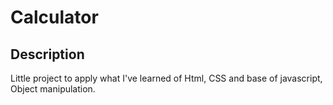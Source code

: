 # Calculator

## Description
Little project to apply what I've learned of Html, CSS and base of javascript, Object manipulation.